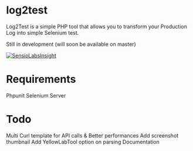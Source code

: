 # log2test
Log2Test is a simple PHP tool that allows you to transform your Production Log into simple Selenium test.

Still in development (will soon be available on master)

[![SensioLabsInsight](https://insight.sensiolabs.com/projects/d9e3c01e-7bea-4705-8b0b-f6273dac5b09/big.png)](https://insight.sensiolabs.com/projects/d9e3c01e-7bea-4705-8b0b-f6273dac5b09)



# Requirements
Phpunit
Selenium Server

# Todo
Multi Curl template for API calls & Better performances 
Add screenshot thumbnail 
Add YellowLabTool option on parsing
Documentation

